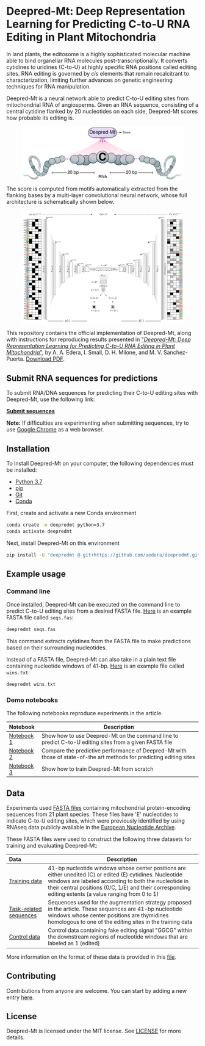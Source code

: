 # Deepred-Mt: Deep Representation Learning for Predicting C-to-U RNA Editing in Plant Mitochondria

In land plants, the editosome is a highly sophisticated molecular machine able
to bind organellar RNA molecules post-transcriptionally. It converts cytidines
to uridines (C-to-U) at highly specific RNA positions called editing
sites. RNA editing is governed by _cis_ elements that remain recalcitrant to
characterization, limiting further advances on genetic engineering techniques
for RNA manipulation.

Deepred-Mt is a neural network able to predict C-to-U editing sites from
mitochondrial RNA of angiosperms. Given an RNA sequence, consisting of a
central cytidine flanked by 20 nucleotides on each side, Deepred-Mt scores how
probable its editing is.

<figure>
  <p align="center">
  <img src=fig/convolution.png alt="Convolution" width="500" style="vertical-align:middle"/>
  </p>
</figure>

The score is computed from motifs automatically extracted from the flanking
bases by a multi-layer convolutional neural network, whose full architecture
is schematically shown below.

<figure>
  <p align="center">
  <img src=fig/model-architecture.png alt="Deepred-Mt" width="800" style="vertical-align:middle"/>
  </p>
</figure>

This repository contains the official implementation of Deepred-Mt, along with
instructions for reproducing results presented in
["_Deepred-Mt: Deep Representation Learning for Predicting C-to-U RNA Editing in Plant Mitochondria_"](https://www.sciencedirect.com/science/article/abs/pii/S0010482521004765),
by A. A. Edera, I. Small, D. H. Milone, and
M. V. Sanchez-Puerta. [Download PDF](https://sinc.unl.edu.ar/sinc-publications/2021/ESSM21/sinc_ESSM21.pdf).

## Submit RNA sequences for predictions

To submit RNA/DNA sequences for predicting their C-to-U editing sites with
Deepred-Mt, use the following link:

**[Submit sequences](https://colab.research.google.com/github/aedera/deepredmt/blob/main/notebooks/05_fasta_submission.ipynb)**

**Note:** If difficulties are experimenting when submitting sequences, try to
  use [Google Chrome](https://www.google.com/chrome/) as a web browser.

## Installation

To install Deepred-Mt on your computer, the following dependencies must be
installed:

* [Python 3.7](https://www.python.org/)
* [pip](https://pip.pypa.io/en/stable/)
* [Git](https://git-scm.com/)
* [Conda](https://docs.conda.io/en/latest/)

First, create and activate a new Conda environment

```bash
conda create -n deepredmt python=3.7
conda activate deepredmt

```

Next, install Deepred-Mt on this environment

```bash
pip install -U "deepredmt @ git+https://github.com/aedera/deepredmt.git"
```

## Example usage

### Command line

Once installed, Deepred-Mt can be executed on the command line to predict
C-to-U editing sites from a desired FASTA
file. [Here](https://raw.githubusercontent.com/aedera/deepredmt/main/data/seqs.fas)
is an example FASTA file called `seqs.fas`:

```bash
deepredmt seqs.fas
```

This command extracts cytidines from the FASTA file to make predictions based
on their surrounding nucleotides.

Instead of a FASTA file, Deepred-Mt can also take in a plain text file containing
nucleotide windows of 41-bp. [Here](https://raw.githubusercontent.com/aedera/deepredmt/main/data/wins.txt)
is an example file called `wins.txt`:

```bash
deepredmt wins.txt
```

### Demo notebooks

The following notebooks reproduce experiments in the article.

| Notebook| Description |
|:-----|-------------|
| [Notebook 1](https://colab.research.google.com/github/aedera/deepredmt/blob/main/notebooks/01_prediction_from_fasta.ipynb)| Show how to use Deepred-Mt on the command line to predict C-to-U editing sites from a given FASTA file|
| [Notebook 2](https://colab.research.google.com/github/aedera/deepredmt/blob/main/notebooks/02_reproduce_comparative_analysis.ipynb) | Compare the predictive performance of Deepred-Mt with those of state-of-the art methods for predicting editing sites|
| [Notebook 3](https://colab.research.google.com/github/aedera/deepredmt/blob/main/notebooks/03_deepredmt_training.ipynb) | Show how to train Deepred-Mt from scratch|

## Data

Experiments used [FASTA files](./data/fasta-files.tar.gz) containing
mitochondrial protein-encoding sequences from 21 plant species. These files
have 'E' nucleotides to indicate C-to-U editing sites, which were previously
identified by using RNAseq data publicly available in the
[European Nucleotide Archive](https://www.ebi.ac.uk/ena/browser/home).

These FASTA files were used to construct the following three datasets for
training and evaluating Deepred-Mt:

| Data | Description |
|:-----|-------------|
|[Training data](./data/training-data.tsv.gz)| 41-bp nucleotide windows whose center positions are either unedited (C) or edited (E) cytidines. Nucleotide windows are labeled according to both the nucleotide in their central positions (0/C, 1/E) and their corresponding editing extents (a value ranging from 0 to 1)|
|[Task-related sequences](./data/task-related-sequences.tsv.gz)| Sequences used for the augmentation strategy proposed in the article. These sequences are 41-bp nucleotide windows whose center positions are thymidines homologous to one of the editing sites in the training data|
|[Control data](./data/control-data.tsv.gz)| Control data containing fake editing signal "GGCG" within the downstream regions of nucleotide windows that are labeled as 1 (edited)|

More information on the format of these data is provided in this [file](./data).


## Contributing

Contributions from anyone are welcome. You can start by adding a new entry [here](https://github.com/aedera/deepredmt/issues).


## License

Deepred-Mt is licensed under the MIT license. See [LICENSE](./LICENSE) for more details.
